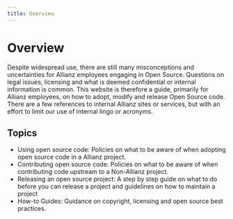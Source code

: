 ```yaml
---
title: Overview
---
```


# Overview

Despite widespread use, there are still many misconceptions and uncertainties for Allianz employees engaging in Open Source. Questions on legal issues, licensing and what is deemed confidential or internal information is common.
This website is therefore a guide, primarily for Allianz employees, on how to adopt, modify and release Open Source code. There are a few references to internal Allianz sites or services, but with an effort to limit our use of internal lingo or acronyms.

## Topics

* Using open source code: Policies on what to be aware of when adopting open source code in a Allianz project.
* Contributing open source code: Policies on what to be aware of when contributing code upstream to a Non-Allianz project.
* Releasing an open source project: A step by step guide on what to do before you can release a project and guidelines on how to maintain a project
* How-to Guides: Guidance on copyright, licensing and open source best practices.
